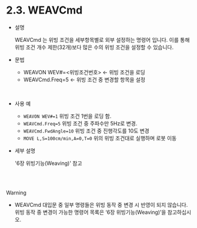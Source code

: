 ﻿# 2.3. WEAVCmd


- 설명 
    
    WEAVCmd 는 위빙 조건을 세부항목별로 외부 설정하는 명령어 입니다. 이를 통해 위빙 조건 개수 제한(32개)보다 많은 수의 위빙 조건을 설정할 수 있습니다.



- 문법
  
    - WEAVON WEV#=<위빙조건번호>	← 위빙 조건을 로딩
    - WEAVCmd.Freq=5		← 위빙 조건 중 변경할 항목을 설정 
  
</br>  

- 사용 예
  
   - ```WEAVON WEV#=1```  위빙 조건 1번을 로딩 함.
   - ```WEAVCmd.Freq=5``` 위빙 조건 중 주파수만 5Hz로 변경.
   - ```WEAVCmd.FwdAngle=10```	위빙 조건 중 진행각도를 10도 변경
   - ```MOVE L,S=100cm/min,A=0,T=0``` 위의 위빙 조건대로 실행하며 로봇 이동


- 세부 설명
  
  '6장 위빙기능(Weaving)' 참고


</br>
</br>

>[!WARNING]
>
> -	WEAVCmd 대입문 중 일부 명령들은 위빙 동작 중 변경 시 반영이 되지 않습니다. 위빙 동작 중 변경이 가능한 명령어 목록은 ‘6장 위빙기능(Weaving)’을 참고하십시오.